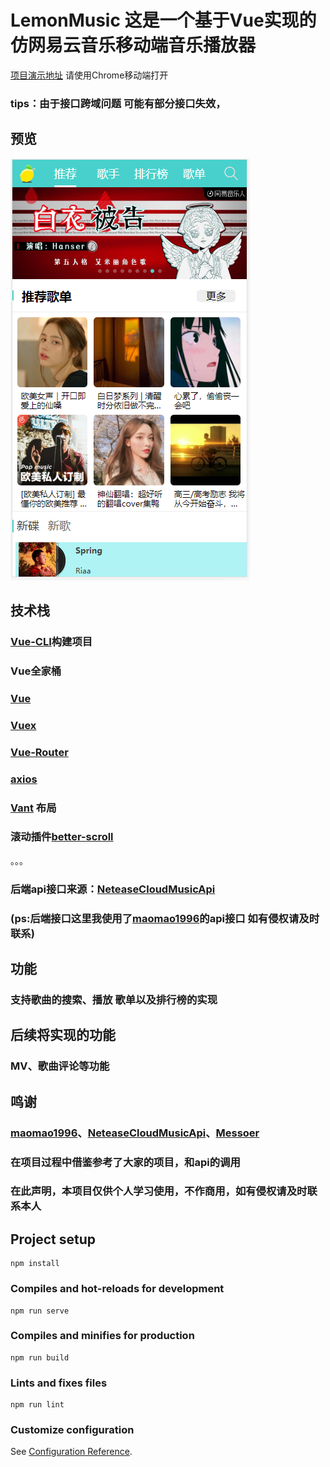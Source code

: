 # LemonMusic 这是一个基于Vue实现的仿网易云音乐移动端音乐播放器



<a href="https://fy4826.github.io/LemonMusic/dist/index.html">项目演示地址</a> 请使用Chrome移动端打开

### tips：由于接口跨域问题 可能有部分接口失效，

## 预览
<img src="https://github.com/fy4826/PIC/blob/master/1.PNG">

## 技术栈

### <a href="https://cli.vuejs.org/zh/">Vue-CLI</a>构建项目
### Vue全家桶

 
  ###  <a href="https://cn.vuejs.org/">Vue</a>
  ### <a href="https://vuex.vuejs.org/zh/">Vuex</a>
  ### <a href="https://router.vuejs.org/zh/">Vue-Router</a>
  ### <a href="https://github.com/axios/axios">axios</a>
###  <a href='https://github.com/youzan/vant'>Vant</a> 布局

### 滚动插件<a href='https://github.com/ustbhuangyi/better-scroll'>better-scroll</a>

。。。
### 后端api接口来源：<a href='https://github.com/Binaryify/NeteaseCloudMusicApi'>NeteaseCloudMusicApi</a>
### (ps:后端接口这里我使用了<a href='https://github.com/maomao1996'>maomao1996<a/>的api接口  如有侵权请及时联系)

## 功能

### 支持歌曲的搜索、播放 歌单以及排行榜的实现

## 后续将实现的功能
### MV、歌曲评论等功能

## 鸣谢
### <a href='https://github.com/maomao1996'>maomao1996<a/>、<a href='https://github.com/Binaryify/NeteaseCloudMusicApi'>NeteaseCloudMusicApi</a>、<a href='https://https://github.com/messoer'>Messoer
<a/>
 
### 在项目过程中借鉴参考了大家的项目，和api的调用
### 在此声明，本项目仅供个人学习使用，不作商用，如有侵权请及时联系本人

## Project setup
```
npm install
```

### Compiles and hot-reloads for development
```
npm run serve
```

### Compiles and minifies for production
```
npm run build
```


### Lints and fixes files
```
npm run lint
```

### Customize configuration
See [Configuration Reference](https://cli.vuejs.org/config/).
